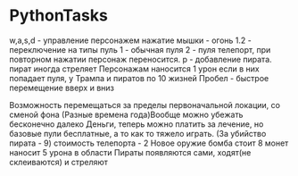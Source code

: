 # PythonTasks
w,a,s,d - управление персонажем
нажатие мышки - огонь
1.2 - переключение на типы пуль
1 - обычная пуля
2 - пуля телепорт, при повторном нажатии персонаж переносится.
p - добавление пирата. пират иногда стреляет 
Персонажам наносится 1 урон если в них попадает пуля, у Трампа и пиратов по 10 жизней
Пробел - быстрое перемещение вверх и вниз

Возможность перемещаться за пределы первоначальной локации, со сменой фона (Разные времена года)Вообще можно убежать бесконечно далеко
Деньги, теперь можно платить за лечение, но базовые пули бесплатные, а то как то тяжело играть. (За убийство пирата - 9) стоимость телепорта - 2
Новое оружие бомба стоит 8 монет наносит 5 урона в области
Пираты появляются сами, ходят(не склеиваются) и стреляют
